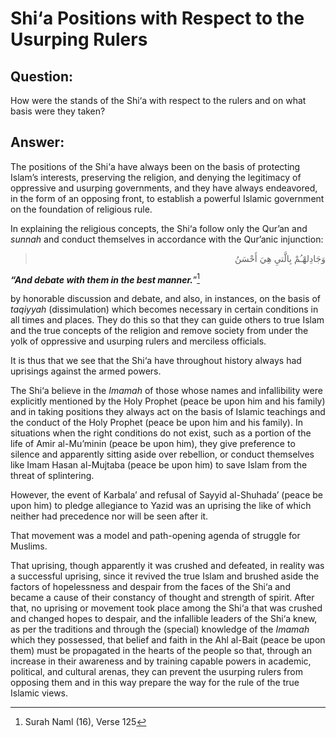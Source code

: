 Shi‘a Positions with Respect to the Usurping Rulers
===================================================

Question:
---------

How were the stands of the Shi‘a with respect to the rulers and on what
basis were they taken?

Answer:
-------

The positions of the Shi‘a have always been on the basis of protecting
Islam’s interests, preserving the religion, and denying the legitimacy
of oppressive and usurping governments, and they have always endeavored,
in the form of an opposing front, to establish a powerful Islamic
government on the foundation of religious rule.

In explaining the religious concepts, the Shi‘a follow only the Qur’an
and *sunnah* and conduct themselves in accordance with the Qur’anic
injunction:

<blockquote dir="rtl">
  <p>
وَجَادِلهْـُمْ بِالَّتيِ هِيَ أَحْسَنُ
  </p>
</blockquote>

***“And debate with them in the best manner.***”[^1]

by honorable discussion and debate, and also, in instances, on the basis
of *taqiyyah* (dissimulation) which becomes necessary in certain
conditions in all times and places. They do this so that they can guide
others to true Islam and the true concepts of the religion and remove
society from under the yolk of oppressive and usurping rulers and
merciless officials.

It is thus that we see that the Shi‘a have throughout history always had
uprisings against the armed powers.

The Shi‘a believe in the *Imamah* of those whose names and infallibility
were explicitly mentioned by the Holy Prophet (peace be upon him and his
family) and in taking positions they always act on the basis of Islamic
teachings and the conduct of the Holy Prophet (peace be upon him and his
family). In situations when the right conditions do not exist, such as a
portion of the life of Amir al-Mu’minin (peace be upon him), they give
preference to silence and apparently sitting aside over rebellion, or
conduct themselves like Imam Hasan al-Mujtaba (peace be upon him) to
save Islam from the threat of splintering.

However, the event of Karbala’ and refusal of Sayyid al-Shuhada’ (peace
be upon him) to pledge allegiance to Yazid was an uprising the like of
which neither had precedence nor will be seen after it.

That movement was a model and path-opening agenda of struggle for
Muslims.

That uprising, though apparently it was crushed and defeated, in reality
was a successful uprising, since it revived the true Islam and brushed
aside the factors of hopelessness and despair from the faces of the
Shi‘a and became a cause of their constancy of thought and strength of
spirit. After that, no uprising or movement took place among the Shi‘a
that was crushed and changed hopes to despair, and the infallible
leaders of the Shi‘a knew, as per the traditions and through the
(special) knowledge of the *Imamah* which they possessed, that belief
and faith in the Ahl al-Bait (peace be upon them) must be propagated in
the hearts of the people so that, through an increase in their awareness
and by training capable powers in academic, political, and cultural
arenas, they can prevent the usurping rulers from opposing them and in
this way prepare the way for the rule of the true Islamic views.

[^1]: Surah Naml (16), Verse 125



